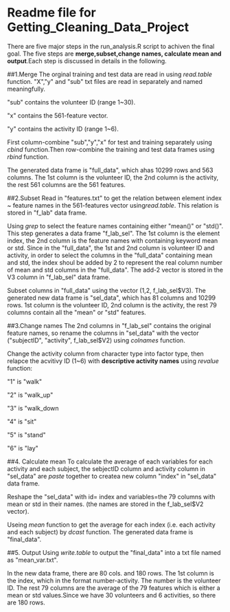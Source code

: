 # Readme file for Getting_Cleaning_Data_Project
There are five major steps in the run_analysis.R script to achiven the final goal. The five steps are **merge,subset,change names, calculate mean and output**.Each step is discussed in details in the following. 

##1.Merge
The orginal training and test data are read in using *read.table* function. "X","y" and "sub" txt files are read in separately and named meaningfully.

"sub" contains the volunteer ID (range 1~30).

"x" contains the 561-feature vector.

"y" contains the activity ID (range 1~6).

First column-combine "sub","y","x" for test and training separately using *cbind* function.Then row-combine the training and test data frames using *rbind* function.

The generated data frame is "full_data", which ahas 10299 rows and 563 columns. The 1st column is the volunteer ID, the 2nd column is the activity, the rest 561 columns are the 561 features.

##2.Subset
Read in "features.txt" to get the relation between element index ~ feature names in the 561-features vector using*read.table*. This relation is stored in "f_lab" data frame.

Using *grep* to select the feature names containing either "mean()" or "std()". This step generates a data frame "f_lab_sel". The 1st column is the element index, the 2nd column is the feature names with containing keyword mean or std. Since in the "full_data", the 1st and 2nd column is volunteer ID and activity, in order to select the columns in the "full_data" containing mean and std, the index shoul be added by 2 to represent the real column number of mean and std columns in the "full_data". The add-2 vector is stored in the V3 column in "f_lab_sel" data frame.

Subset columns in "full_data" using the vector (1,2, f_lab_sel$V3). The generated new data frame is "sel_data", which has 81 columns and 10299 rows. 1st column is the volunteer ID, 2nd column is the activity, the rest 79 columns contain all the "mean" or "std" features.

##3.Change names
The 2nd columns in "f_lab_sel" contains the original feature names, so rename the columns in "sel_data" with the vector ("subjectID", "activity", f_lab_sel$V2) using *colnames* function.

Change the activity column from character type into factor type, then relapce the acvitivy ID (1~6) with **descriptive activity names** using *revalue* function:

"1" is "walk"

"2" is "walk_up"

"3" is "walk_down

"4" is "sit"

"5" is "stand"

"6" is "lay"

##4. Calculate mean
To calculate the average of each variables for each activity and each subject, the sebjectID column and activity column in "sel_data" are *paste* together to createa new column "index" in "sel_data" data frame.

Reshape the "sel_data" with id= index and variables=the 79 columns with mean or std in their names. (the names are stored in the f_lab_sel$V2 vector). 

Useing *mean* function to get the average for each index (i.e. each activity and each subject) by *dcast* function. The generated data frame is "final_data".

##5. Output
Using *write.table* to output the "final_data" into a txt file named as "mean_var.txt".

In the new data frame, there are 80 cols. and 180 rows. The 1st column is the index, which in the format number-activity. The number is the volunteer ID. The rest 79 columns are the average of the 79 features which is either a mean or std values.Since we have 30 volunteers and 6 activities, so there are 180 rows.  
